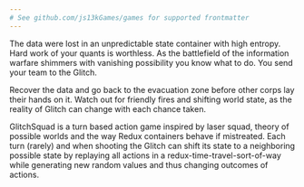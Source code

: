 ```yaml
---
# See github.com/js13kGames/games for supported frontmatter
---
```

The data were lost in an unpredictable state container with high entropy. Hard work of your quants is worthless. As the battlefield of the information warfare shimmers with vanishing possibility you know what to do. You send your team to the Glitch.

Recover the data and go back to the evacuation zone before other corps lay their hands on it. Watch out for friendly fires and shifting world state, as the reality of Glitch can change with each chance taken.

GlitchSquad is a turn based action game inspired by laser squad, theory of possible worlds and the way Redux containers behave if mistreated. Each turn (rarely) and when shooting the Glitch can shift its state to a neighboring possible state by replaying all actions in a redux-time-travel-sort-of-way while generating new random values and thus changing outcomes of actions.